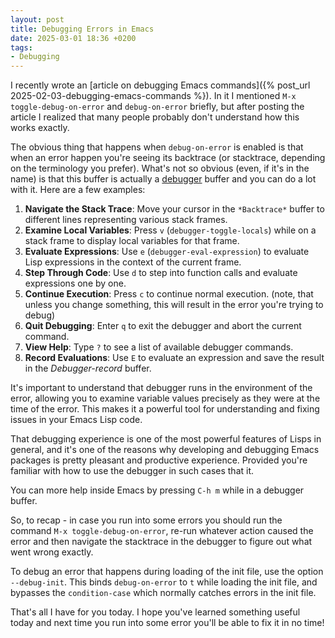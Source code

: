 ```yaml
---
layout: post
title: Debugging Errors in Emacs
date: 2025-03-01 18:36 +0200
tags:
- Debugging
---
```


I recently wrote an [article on debugging Emacs commands]({% post_url 2025-02-03-debugging-emacs-commands %}).
In it I mentioned `M-x toggle-debug-on-error` and `debug-on-error` briefly, but after posting the
article I realized that many people probably don't understand how
this works exactly.

The obvious thing that happens when `debug-on-error` is
enabled is that when an error happen you're seeing its backtrace (or stacktrace, depending on the terminology you prefer).
What's not so obvious (even, if it's in the name) is that this buffer is
actually a [debugger](https://www.gnu.org/software/emacs/manual/html_node/elisp/Debugger.html) buffer and you can do a lot with it. Here are a few examples:

1. **Navigate the Stack Trace**: Move your cursor in the `*Backtrace*` buffer to different lines representing various stack frames.
2. **Examine Local Variables**: Press `v` (`debugger-toggle-locals`) while on a stack frame to display local variables for that frame.
3. **Evaluate Expressions**: Use `e` (`debugger-eval-expression`) to evaluate Lisp expressions in the context of the current frame.
4. **Step Through Code**: Use `d` to step into function calls and evaluate expressions one by one.
5. **Continue Execution**: Press `c` to continue normal execution. (note, that unless you change something, this will result in the error you're trying to debug)
6. **Quit Debugging**: Enter `q` to exit the debugger and abort the current command.
7. **View Help**: Type `?` to see a list of available debugger commands.
8. **Record Evaluations**: Use `E` to evaluate an expression and save the result in the *Debugger-record* buffer.

It's important to understand that debugger runs in the environment of the error, allowing you to examine variable values precisely as they were at the time of the error.
This makes it a powerful tool for understanding and fixing issues in your Emacs Lisp code.

That debugging experience is one of the most powerful features of Lisps in general, and it's one of the reasons
why developing and debugging Emacs packages is pretty pleasant and productive experience. Provided you're
familiar with how to use the debugger in such cases that it.

You can more help inside Emacs by pressing `C-h m` while in a debugger buffer.

So, to recap - in case you run into some errors you should run the command `M-x toggle-debug-on-error`, re-run
whatever action caused the error and then navigate the stacktrace in the debugger to figure out what went wrong
exactly.

To debug an error that happens during loading of the init file, use the option
`--debug-init`. This binds `debug-on-error` to `t` while loading the init file, and
bypasses the `condition-case` which normally catches errors in the init file.

That's all I have for you today. I hope you've learned something useful today and next time you run into some error you'll be able to
fix it in no time!
